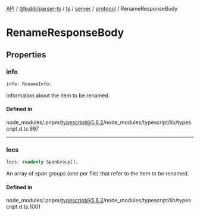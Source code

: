 [API](../../../../../../../../../packages.md) / [@kubb/parser-ts](../../../../../../../index.md) / [ts](../../../../../index.md) / [server](../../../index.md) / [protocol](../index.md) / RenameResponseBody

# RenameResponseBody

## Properties

### info

```ts
info: RenameInfo;
```

Information about the item to be renamed.

#### Defined in

node\_modules/.pnpm/typescript@5.6.2/node\_modules/typescript/lib/typescript.d.ts:997

***

### locs

```ts
locs: readonly SpanGroup[];
```

An array of span groups (one per file) that refer to the item to be renamed.

#### Defined in

node\_modules/.pnpm/typescript@5.6.2/node\_modules/typescript/lib/typescript.d.ts:1001
